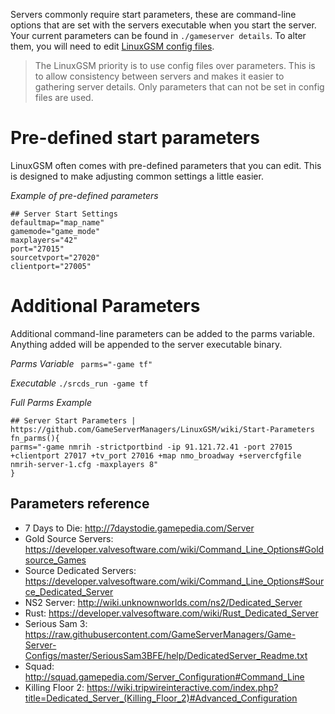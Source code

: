 Servers commonly require start parameters, these are command-line options that are set with the servers executable when you start the server. Your current parameters can be found in `./gameserver details`. To alter them, you will need to edit [LinuxGSM config files](https://github.com/GameServerManagers/LinuxGSM/wiki/LinuxGSM-Config).

> The LinuxGSM priority is to use config files over parameters. This is to allow consistency between servers and makes it easier to gathering server details. Only parameters that can not be set in config files are used.

# Pre-defined start parameters

LinuxGSM often comes with pre-defined parameters that you can edit. This is designed to make adjusting common settings a little easier. 

_Example of pre-defined parameters_

    ## Server Start Settings
    defaultmap="map_name"
    gamemode="game_mode"
    maxplayers="42"
    port="27015"
    sourcetvport="27020"
    clientport="27005"

# Additional Parameters

Additional command-line parameters can be added to the parms variable. Anything added will be appended to the server executable binary.

_Parms Variable_
   ` parms="-game tf"`

_Executable_
    `./srcds_run -game tf`

_Full Parms Example_
```
## Server Start Parameters | https://github.com/GameServerManagers/LinuxGSM/wiki/Start-Parameters
fn_parms(){
parms="-game nmrih -strictportbind -ip 91.121.72.41 -port 27015 +clientport 27017 +tv_port 27016 +map nmo_broadway +servercfgfile nmrih-server-1.cfg -maxplayers 8"
}
```
## Parameters reference
* 7 Days to Die: http://7daystodie.gamepedia.com/Server
* Gold Source Servers: https://developer.valvesoftware.com/wiki/Command_Line_Options#Goldsource_Games
* Source Dedicated Servers: https://developer.valvesoftware.com/wiki/Command_Line_Options#Source_Dedicated_Server
* NS2 Server: http://wiki.unknownworlds.com/ns2/Dedicated_Server
* Rust: https://developer.valvesoftware.com/wiki/Rust_Dedicated_Server
* Serious Sam 3: https://raw.githubusercontent.com/GameServerManagers/Game-Server-Configs/master/SeriousSam3BFE/help/DedicatedServer_Readme.txt
* Squad: http://squad.gamepedia.com/Server_Configuration#Command_Line
* Killing Floor 2: https://wiki.tripwireinteractive.com/index.php?title=Dedicated_Server_(Killing_Floor_2)#Advanced_Configuration